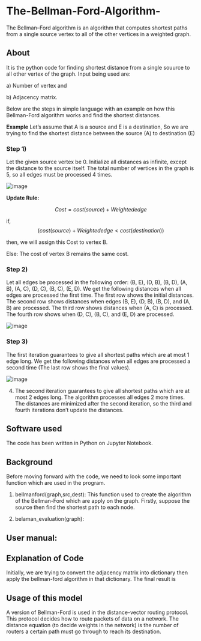 # The-Bellman-Ford-Algorithm-
The Bellman–Ford algorithm is an algorithm that computes shortest paths from a single source vertex to all of the other vertices in a weighted graph.

## About
It is the python code for finding shortest distance from a single souurce to all other vertex of the graph. Input being used are:

a) Number of vertex and

b) Adjacency matrix.


Below are the steps in simple language with an example on how this Bellman-Ford algorithm works and find the shortest distances.

**Example**
Let’s assume that A is a source and E is a destination, So we are trying to find the shortest distance between the source (A) to destination (E)
 
### Step 1)
Let the given source vertex be 0. Initialize all distances as infinite, except the distance to the source itself. The total number of vertices in the graph is 5, so all edges must be processed 4 times.



![image](https://user-images.githubusercontent.com/118912055/203609970-712bc34b-bb43-413b-a437-fceb2eec4bb1.png)













**Update Rule:**

$$ Cost = cost(source) + Weighted edge $$

if, $$(cost(source) + Weighted edge < cost(destination)) $$

then, we will assign this Cost to vertex B.

Else:
	The cost of vertex B remains the same cost.
	


### Step 2)
Let all edges be processed in the following order: (B, E), (D, B), (B, D), (A, B), (A, C), (D, C), (B, C), (E, D). We get the following distances when all edges are processed the first time. The first row shows the initial distances. The second row shows distances when edges (B, E), (D, B), (B, D), and (A, B) are processed. The third row shows distances when (A, C) is processed. The fourth row shows when (D, C), (B, C), and (E, D) are processed. 
 


 	






![image](https://user-images.githubusercontent.com/118912055/203610495-17b6143b-1dca-4e8f-a9a0-29b4de1e0c4a.png)



### Step 3)
The first iteration guarantees to give all shortest paths which are at most 1 edge long. We get the following distances when all edges are processed a second time (The last row shows the final values). 


 	 
![image](https://user-images.githubusercontent.com/118912055/203611381-86e8179f-2c02-4d0e-8104-47f5db48bc3f.png)












	




4)	The second iteration guarantees to give all shortest paths which are at most 2 edges long. The algorithm processes all edges 2 more times. The distances are minimized after the second iteration, so the third and fourth iterations don’t update the distances.


## Software used
The code has been written in Python on Jupyter Notebook. 

## Background
Before moving forward with the code, we need to look some important function which are used in the program.
1) bellmanford(graph,src,dest):
This function used to create the algorithm of the Bellman-Ford which are apply on the graph. Firstly, suppose the source then find the shortest path to each node.

2) belaman_evaluation(graph):



## User manual:


## Explanation of Code
Initially, we are trying to convert the adjacency matrix into dictionary then apply the bellman-ford algorithm in that dictionary.
The final result is 

## Usage of this model
A version of Bellman-Ford is used in the distance-vector routing protocol. This protocol decides how to route packets of data on a network. The distance equation (to decide weights in the network) is the number of routers a certain path must go through to reach its destination.


